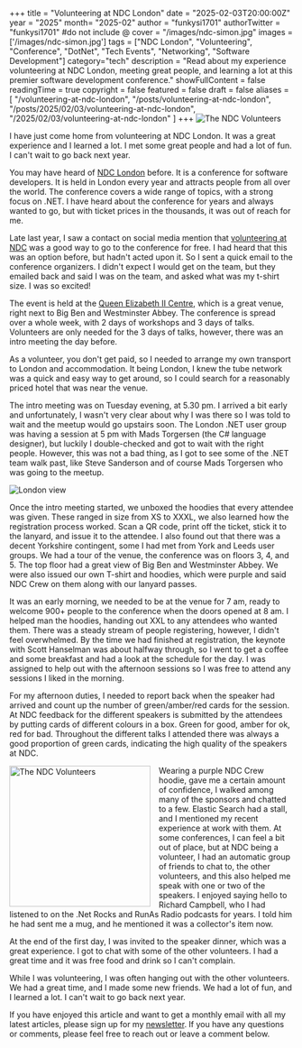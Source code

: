 +++
title = "Volunteering at NDC London"
date = "2025-02-03T20:00:00Z"
year = "2025"
month= "2025-02"
author = "funkysi1701"
authorTwitter = "funkysi1701" #do not include @
cover = "/images/ndc-simon.jpg"
images =['/images/ndc-simon.jpg']
tags = ["NDC London", "Volunteering", "Conference", "DotNet", "Tech Events", "Networking", "Software Development"]
category="tech"
description = "Read about my experience volunteering at NDC London, meeting great people, and learning a lot at this premier software development conference."
showFullContent = false
readingTime = true
copyright = false
featured = false
draft = false
aliases = [
    "/volunteering-at-ndc-london",
    "/posts/volunteering-at-ndc-london",
    "/posts/2025/02/03/volunteering-at-ndc-london",
    "/2025/02/03/volunteering-at-ndc-london" 
]
+++
![The NDC Volunteers](/images/ndc-crew.jpg)

I have just come home from volunteering at NDC London. It was a great experience and I learned a lot. I met some great people and had a lot of fun. I can't wait to go back next year.

You may have heard of [NDC London](https://ndclondon.com/) before. It is a conference for software developers. It is held in London every year and attracts people from all over the world. The conference covers a wide range of topics, with a strong focus on .NET. I have heard about the conference for years and always wanted to go, but with ticket prices in the thousands, it was out of reach for me.

Late last year, I saw a contact on social media mention that [volunteering at NDC](https://ndclondon.com/volunteer) was a good way to go to the conference for free. I had heard that this was an option before, but hadn't acted upon it. So I sent a quick email to the conference organizers. I didn't expect I would get on the team, but they emailed back and said I was on the team, and asked what was my t-shirt size. I was so excited!

The event is held at the [Queen Elizabeth II Centre](https://qeiicentre.london/), which is a great venue, right next to Big Ben and Westminster Abbey. The conference is spread over a whole week, with 2 days of workshops and 3 days of talks. Volunteers are only needed for the 3 days of talks, however, there was an intro meeting the day before.

As a volunteer, you don't get paid, so I needed to arrange my own transport to London and accommodation. It being London, I knew the tube network was a quick and easy way to get around, so I could search for a reasonably priced hotel that was near the venue.

The intro meeting was on Tuesday evening, at 5.30 pm. I arrived a bit early and unfortunately, I wasn't very clear about why I was there so I was told to wait and the meetup would go upstairs soon. The London .NET user group was having a session at 5 pm with Mads Torgersen (the C# language designer), but luckily I double-checked and got to wait with the right people. However, this was not a bad thing, as I got to see some of the .NET team walk past, like Steve Sanderson and of course Mads Torgersen who was going to the meetup.

![London view](/images/london.jpg)

Once the intro meeting started, we unboxed the hoodies that every attendee was given. These ranged in size from XS to XXXL, we also learned how the registration process worked. Scan a QR code, print off the ticket, stick it to the lanyard, and issue it to the attendee. I also found out that there was a decent Yorkshire contingent, some I had met from York and Leeds user groups. We had a tour of the venue, the conference was on floors 3, 4, and 5. The top floor had a great view of Big Ben and Westminster Abbey. We were also issued our own T-shirt and hoodies, which were purple and said NDC Crew on them along with our lanyard passes.

It was an early morning, we needed to be at the venue for 7 am, ready to welcome 900+ people to the conference when the doors opened at 8 am. I helped man the hoodies, handing out XXL to any attendees who wanted them. There was a steady stream of people registering, however, I didn't feel overwhelmed. By the time we had finished at registration, the keynote with Scott Hanselman was about halfway through, so I went to get a coffee and some breakfast and had a look at the schedule for the day. I was assigned to help out with the afternoon sessions so I was free to attend any sessions I liked in the morning.

For my afternoon duties, I needed to report back when the speaker had arrived and count up the number of green/amber/red cards for the session. At NDC feedback for the different speakers is submitted by the attendees by putting cards of different colours in a box. Green for good, amber for ok, red for bad. Throughout the different talks I attended there was always a good proportion of green cards, indicating the high quality of the speakers at NDC.

<img src="/images/ndc-simon.jpg" alt="The NDC Volunteers" width="250px" style="float:left;padding-right: 15px; " />

Wearing a purple NDC Crew hoodie, gave me a certain amount of confidence, I walked among many of the sponsors and chatted to a few. Elastic Search had a stall, and I mentioned my recent experience at work with them. At some conferences, I can feel a bit out of place, but at NDC being a volunteer, I had an automatic group of friends to chat to, the other volunteers, and this also helped me speak with one or two of the speakers. I enjoyed saying hello to Richard Campbell, who I had listened to on the .Net Rocks and RunAs Radio podcasts for years. I told him he had sent me a mug, and he mentioned it was a collector's item now.

At the end of the first day, I was invited to the speaker dinner, which was a great experience. I got to chat with some of the other volunteers. I had a great time and it was free food and drink so I can't complain.

While I was volunteering, I was often hanging out with the other volunteers. We had a great time, and I made some new friends. We had a lot of fun, and I learned a lot. I can't wait to go back next year.

If you have enjoyed this article and want to get a monthly email with all my latest articles, please sign up for my [newsletter](http://eepurl.com/i7pQno). If you have any questions or comments, please feel free to reach out or leave a comment below.
